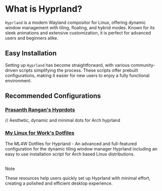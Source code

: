 # What is Hyprland?

`Hyprland` is a modern Wayland compositor for Linux, offering dynamic window management with tiling, floating, and hybrid modes. Known for its sleek animations and extensive customization, it is perfect for advanced users and beginners alike.

## Easy Installation

Setting up `Hyprland` has become straightforward, with various community-driven scripts simplifying the process. These scripts offer prebuilt configurations, making it easier for new users to enjoy a fully functional environment.

## Recommended Configurations

### [Prasanth Rangan's Hyprdots](https://github.com/prasanthrangan/hyprdots)

// Aesthetic, dynamic and minimal dots for Arch hyprland

### [My Linux for Work's Dotfiles](https://github.com/mylinuxforwork/dotfiles)

The ML4W Dotfiles for Hyprland - An advanced and full-featured configuration for the dynamic tiling window manager Hyprland including an easy to use installation script for Arch based Linux distributions.
<br><br>

> [!NOTE]
> These resources help users quickly set up Hyprland with minimal effort, creating a polished and efficient desktop experience.
